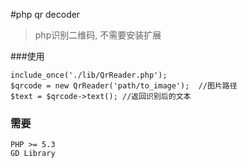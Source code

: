 #php qr decoder
> php识别二维码, 不需要安装扩展


###使用
```
include_once('./lib/QrReader.php');
$qrcode = new QrReader('path/to_image');  //图片路径
$text = $qrcode->text(); //返回识别后的文本
```

### 需要
```
PHP >= 5.3
GD Library
```